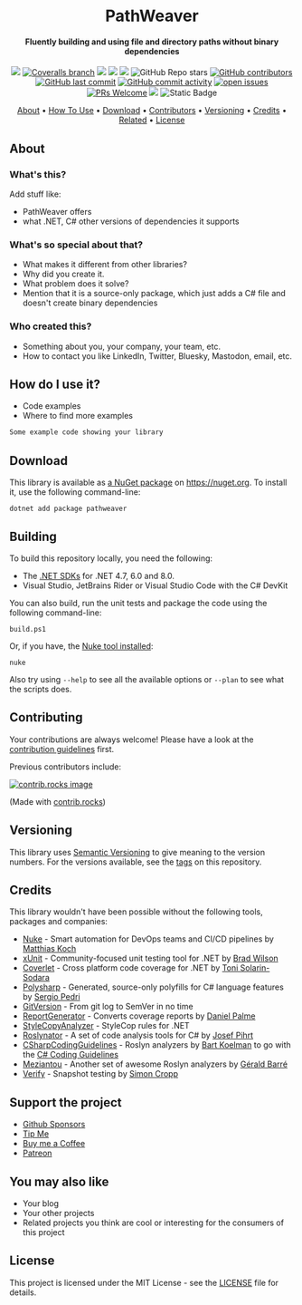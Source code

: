<h1 align="center">
  <br>
  PathWeaver
  <br>
</h1>

<h4 align="center">Fluently building and using file and directory paths without binary dependencies</h4>

<div align="center">

[![](https://img.shields.io/github/actions/workflow/status/your-github-username/pathweaver/build.yml?branch=main)](https://github.com/your-github-username/pathweaver/actions?query=branch%3amain)
[![Coveralls branch](https://img.shields.io/coverallsCoverage/github/your-github-username/pathweaver?branch=main)](https://coveralls.io/github/your-github-username/pathweaver?branch=main)
[![](https://img.shields.io/github/release/your-github-username/pathweaver.svg?label=latest%20release&color=007edf)](https://github.com/your-github-username/pathweaver/releases/latest)
[![](https://img.shields.io/nuget/dt/pathweaver.svg?label=downloads&color=007edf&logo=nuget)](https://www.nuget.org/packages/pathweaver)
[![](https://img.shields.io/librariesio/dependents/nuget/pathweaver.svg?label=dependent%20libraries)](https://libraries.io/nuget/pathweaver)
![GitHub Repo stars](https://img.shields.io/github/stars/your-github-username/pathweaver?style=flat)
[![GitHub contributors](https://img.shields.io/github/contributors/your-github-username/pathweaver)](https://github.com/your-github-username/pathweaver/graphs/contributors)
[![GitHub last commit](https://img.shields.io/github/last-commit/your-github-username/pathweaver)](https://github.com/your-github-username/pathweaver)
[![GitHub commit activity](https://img.shields.io/github/commit-activity/m/your-github-username/pathweaver)](https://github.com/your-github-username/pathweaver/graphs/commit-activity)
[![open issues](https://img.shields.io/github/issues/your-github-username/pathweaver)](https://github.com/your-github-username/pathweaver/issues)
[![PRs Welcome](https://img.shields.io/badge/PRs-welcome-brightgreen.svg?style=flat-square)](https://makeapullrequest.com)
![](https://img.shields.io/badge/release%20strategy-githubflow-orange.svg)
![Static Badge](https://img.shields.io/badge/4.7%2C_6.0%2C_netstandard2.0%2C_netstandard2.1-dummy?label=dotnet&color=%235027d5)



<a href="#about">About</a> •
<a href="#how-to-use-it">How To Use</a> •
<a href="#download">Download</a> •
<a href="#contributors">Contributors</a> •
<a href="#versioning">Versioning</a> •
<a href="#credits">Credits</a> •
<a href="#related">Related</a> •
<a href="#license">License</a>

</div>

## About

### What's this?

Add stuff like:
* PathWeaver offers
* what .NET, C# other versions of dependencies it supports

### What's so special about that?

* What makes it different from other libraries?
* Why did you create it.
* What problem does it solve?
* Mention that it is a source-only package, which just adds a C# file and doesn't create binary dependencies

### Who created this?
* Something about you, your company, your team, etc.
* How to contact you like LinkedIn, Twitter, Bluesky, Mastodon, email, etc.

## How do I use it?
* Code examples
* Where to find more examples

```csharp
Some example code showing your library
```

## Download

This library is available as [a NuGet package](https://www.nuget.org/packages/pathweaver) on https://nuget.org. To install it, use the following command-line:

  `dotnet add package pathweaver`

## Building

To build this repository locally, you need the following:
* The [.NET SDKs](https://dotnet.microsoft.com/en-us/download/visual-studio-sdks) for .NET 4.7, 6.0 and 8.0.
* Visual Studio, JetBrains Rider or Visual Studio Code with the C# DevKit

You can also build, run the unit tests and package the code using the following command-line:

`build.ps1`

Or, if you have, the [Nuke tool installed](https://nuke.build/docs/getting-started/installation/):

`nuke`

Also try using `--help` to see all the available options or `--plan` to see what the scripts does.

## Contributing

Your contributions are always welcome! Please have a look at the [contribution guidelines](CONTRIBUTING.md) first.

Previous contributors include:

<a href="https://github.com/your-github-username/pathweaver/graphs/contributors">
  <img src="https://contrib.rocks/image?repo=your-github-username/pathweaver" alt="contrib.rocks image" />
</a>

(Made with [contrib.rocks](https://contrib.rocks))

## Versioning
This library uses [Semantic Versioning](https://semver.org/) to give meaning to the version numbers. For the versions available, see the [tags](/releases) on this repository.

## Credits
This library wouldn't have been possible without the following tools, packages and companies:

* [Nuke](https://nuke.build/) - Smart automation for DevOps teams and CI/CD pipelines by [Matthias Koch](https://github.com/matkoch)
* [xUnit](https://xunit.net/) - Community-focused unit testing tool for .NET by [Brad Wilson](https://github.com/bradwilson)
* [Coverlet](https://github.com/coverlet-coverage/coverlet) - Cross platform code coverage for .NET by [Toni Solarin-Sodara](https://github.com/tonerdo)
* [Polysharp](https://github.com/Sergio0694/PolySharp) - Generated, source-only polyfills for C# language features by [Sergio Pedri](https://github.com/Sergio0694)
* [GitVersion](https://gitversion.net/) - From git log to SemVer in no time
* [ReportGenerator](https://reportgenerator.io/) - Converts coverage reports by [Daniel Palme](https://github.com/danielpalme)
* [StyleCopyAnalyzer](https://github.com/DotNetAnalyzers/StyleCopAnalyzers) - StyleCop rules for .NET
* [Roslynator](https://github.com/dotnet/roslynator) - A set of code analysis tools for C# by [Josef Pihrt](https://github.com/josefpihrt)
* [CSharpCodingGuidelines](https://github.com/bkoelman/CSharpGuidelinesAnalyzer) - Roslyn analyzers by [Bart Koelman](https://github.com/bkoelman) to go with the [C# Coding Guidelines](https://csharpcodingguidelines.com/)
* [Meziantou](https://github.com/meziantou/Meziantou.Framework) - Another set of awesome Roslyn analyzers by [Gérald Barré](https://github.com/meziantou)
* [Verify](https://github.com/VerifyTests/Verify) - Snapshot testing by [Simon Cropp](https://github.com/SimonCropp)

## Support the project
* [Github Sponsors](https://github.com/sponsors/your-github-username)
* [Tip Me](https://paypal.me/your-paypal-username)
* [Buy me a Coffee](https://ko-fi.com/your-github-username)
* [Patreon](https://patreon.com/your-patreon-username)

## You may also like

* Your blog
* Your other projects
* Related projects you think are cool or interesting for the consumers of this project

## License
This project is licensed under the MIT License - see the [LICENSE](LICENSE) file for details.

